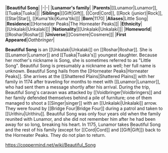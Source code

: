 |**Beautiful Song**|
|-|-|
|**Lunamor's family**|
|**Parents**|[[Lunamor\|Lunamor]], [[Tuaka\|Tuaka]]|
|**Siblings**|[[Gift\|Gift]], [[Cord\|Cord]], [[Rock (junior)\|Rock]], [[Star\|Star]], [[Kuma'tiki\|Kuma'tiki]]|
|**Born**|1170|
|**Aliases**|Little Song|
|**Residence**|[[Horneater Peaks\|The Horneater Peaks]]|
|**Ethnicity**|[[Unkalaki\|Unkalaki]]|
|**Nationality**|[[Unkalaki\|Unkalaki]]|
|**Homeworld**|[[Roshar\|Roshar]]|
|**Universe**|[[Cosmere\|Cosmere]]|
|**First Appeared**|*Oathbringer*|

**Beautiful Song** is an [[Unkalaki\|Unkalaki]] on [[Roshar\|Roshar]]. She is [[Lunamor\|Lunamor]] and [[Tuaka\|Tuaka's]] youngest daughter. Because her mother's nickname is Song, she is sometimes referred to as "Little Song". Beautiful Song is presumably a nickname as well; her full name is unknown.
Beautiful Song hails from the [[Horneater Peaks\|Horneater Peaks]]. She arrives at the [[Shattered Plains\|Shattered Plains]] with her family in 1174 after traveling for months to meet with [[Lunamor\|Lunamor]], who had sent them a message shortly after his arrival. During the trip, Beautiful Song's caravan was attacked by [[Voidbringer\|Voidbringers]] and her family defended themselves behind a pile of furniture; one of them managed to shoot a [[Singer\|singer]] with an [[Unkalaki\|Unkalaki]] arrow. They were found by [[Bridge Four\|Bridge Four]] during a patrol and taken to [[Urithiru\|Urithiru]].
Beautiful Song was only four years old when the family reunited with Lunamor, and she did not remember him after he had been away for so long, breaking his heart.
In 1175, Lunamor takes Beautiful Song and the rest of his family (except for [[Cord\|Cord]] and [[Gift\|Gift]]) back to the Horneater Peaks. They do not plan to return.



https://coppermind.net/wiki/Beautiful_Song